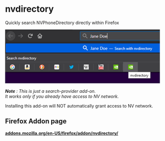 # nvdirectory
Quickly search NVPhoneDirectory directly within Firefox

![nvdirectory-usage](nvdirectory-usage.png?raw=true)

***Note** : This is just a search-provider add-on.  
It works only if you already have access to NV network.*

Installing this add-on will NOT automatically grant access to NV network.

## Firefox Addon page
[**addons.mozilla.org/en-US/firefox/addon/nvdirectory/**](https://addons.mozilla.org/en-US/firefox/addon/nvdirectory/)
